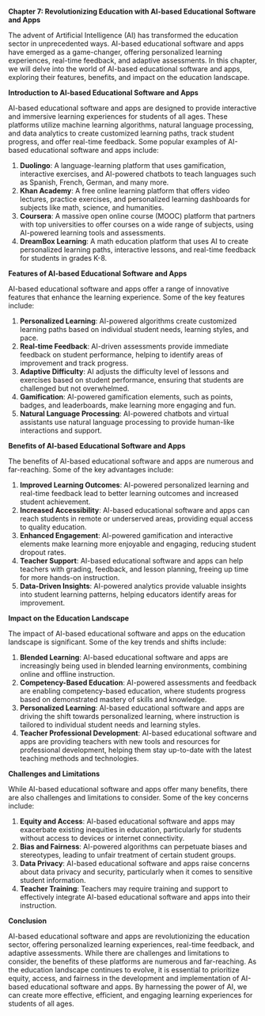 **Chapter 7: Revolutionizing Education with AI-based Educational Software and Apps**

The advent of Artificial Intelligence (AI) has transformed the education sector in unprecedented ways. AI-based educational software and apps have emerged as a game-changer, offering personalized learning experiences, real-time feedback, and adaptive assessments. In this chapter, we will delve into the world of AI-based educational software and apps, exploring their features, benefits, and impact on the education landscape.

**Introduction to AI-based Educational Software and Apps**

AI-based educational software and apps are designed to provide interactive and immersive learning experiences for students of all ages. These platforms utilize machine learning algorithms, natural language processing, and data analytics to create customized learning paths, track student progress, and offer real-time feedback. Some popular examples of AI-based educational software and apps include:

1. **Duolingo**: A language-learning platform that uses gamification, interactive exercises, and AI-powered chatbots to teach languages such as Spanish, French, German, and many more.
2. **Khan Academy**: A free online learning platform that offers video lectures, practice exercises, and personalized learning dashboards for subjects like math, science, and humanities.
3. **Coursera**: A massive open online course (MOOC) platform that partners with top universities to offer courses on a wide range of subjects, using AI-powered learning tools and assessments.
4. **DreamBox Learning**: A math education platform that uses AI to create personalized learning paths, interactive lessons, and real-time feedback for students in grades K-8.

**Features of AI-based Educational Software and Apps**

AI-based educational software and apps offer a range of innovative features that enhance the learning experience. Some of the key features include:

1. **Personalized Learning**: AI-powered algorithms create customized learning paths based on individual student needs, learning styles, and pace.
2. **Real-time Feedback**: AI-driven assessments provide immediate feedback on student performance, helping to identify areas of improvement and track progress.
3. **Adaptive Difficulty**: AI adjusts the difficulty level of lessons and exercises based on student performance, ensuring that students are challenged but not overwhelmed.
4. **Gamification**: AI-powered gamification elements, such as points, badges, and leaderboards, make learning more engaging and fun.
5. **Natural Language Processing**: AI-powered chatbots and virtual assistants use natural language processing to provide human-like interactions and support.

**Benefits of AI-based Educational Software and Apps**

The benefits of AI-based educational software and apps are numerous and far-reaching. Some of the key advantages include:

1. **Improved Learning Outcomes**: AI-powered personalized learning and real-time feedback lead to better learning outcomes and increased student achievement.
2. **Increased Accessibility**: AI-based educational software and apps can reach students in remote or underserved areas, providing equal access to quality education.
3. **Enhanced Engagement**: AI-powered gamification and interactive elements make learning more enjoyable and engaging, reducing student dropout rates.
4. **Teacher Support**: AI-based educational software and apps can help teachers with grading, feedback, and lesson planning, freeing up time for more hands-on instruction.
5. **Data-Driven Insights**: AI-powered analytics provide valuable insights into student learning patterns, helping educators identify areas for improvement.

**Impact on the Education Landscape**

The impact of AI-based educational software and apps on the education landscape is significant. Some of the key trends and shifts include:

1. **Blended Learning**: AI-based educational software and apps are increasingly being used in blended learning environments, combining online and offline instruction.
2. **Competency-Based Education**: AI-powered assessments and feedback are enabling competency-based education, where students progress based on demonstrated mastery of skills and knowledge.
3. **Personalized Learning**: AI-based educational software and apps are driving the shift towards personalized learning, where instruction is tailored to individual student needs and learning styles.
4. **Teacher Professional Development**: AI-based educational software and apps are providing teachers with new tools and resources for professional development, helping them stay up-to-date with the latest teaching methods and technologies.

**Challenges and Limitations**

While AI-based educational software and apps offer many benefits, there are also challenges and limitations to consider. Some of the key concerns include:

1. **Equity and Access**: AI-based educational software and apps may exacerbate existing inequities in education, particularly for students without access to devices or internet connectivity.
2. **Bias and Fairness**: AI-powered algorithms can perpetuate biases and stereotypes, leading to unfair treatment of certain student groups.
3. **Data Privacy**: AI-based educational software and apps raise concerns about data privacy and security, particularly when it comes to sensitive student information.
4. **Teacher Training**: Teachers may require training and support to effectively integrate AI-based educational software and apps into their instruction.

**Conclusion**

AI-based educational software and apps are revolutionizing the education sector, offering personalized learning experiences, real-time feedback, and adaptive assessments. While there are challenges and limitations to consider, the benefits of these platforms are numerous and far-reaching. As the education landscape continues to evolve, it is essential to prioritize equity, access, and fairness in the development and implementation of AI-based educational software and apps. By harnessing the power of AI, we can create more effective, efficient, and engaging learning experiences for students of all ages.